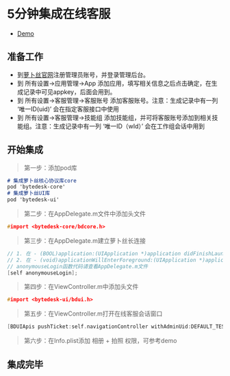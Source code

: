 # 5分钟集成在线客服

- [Demo](https://github.com/Bytedesk/bytedesk-ios/tree/master/Tutorial/ticket)

## 准备工作

- 到[萝卜丝官网](https://www.bytedesk.com/admin#/register)注册管理员账号，并登录管理后台。
- 到 所有设置->应用管理->App 添加应用，填写相关信息之后点击确定，在生成记录中可见appkey，后面会用到。
- 到 所有设置->客服管理->客服账号 添加客服账号。注意：生成记录中有一列 ‘唯一ID(uid)’ 会在指定客服接口中使用
- 到 所有设置->客服管理->技能组 添加技能组，并可将客服账号添加到相关技能组。注意：生成记录中有一列 ‘唯一ID（wId）’ 会在工作组会话中用到

## 开始集成

> 第一步：添加pod库

```md
# 集成萝卜丝核心协议库core
pod 'bytedesk-core'
# 集成萝卜丝UI库
pod 'bytedesk-ui'
```

> 第二步：在AppDelegate.m文件中添加头文件

```c++
#import <bytedesk-core/bdcore.h>
```

> 第三步：在AppDelegate.m建立萝卜丝长连接

```c++
// 1. 在 - (BOOL)application:(UIApplication *)application didFinishLaunchingWithOptions:(NSDictionary *)launchOptions中添加
// 2. 在 - (void)applicationWillEnterForeground:(UIApplication *)application中添加
// anonymouseLogin函数代码请查看AppDelegate.m文件
[self anonymouseLogin];
```

> 第四步：在ViewController.m中添加头文件

```c++
#import <bytedesk-ui/bdui.h>
```

> 第五步：在ViewController.m打开在线客服会话窗口

```c++
[BDUIApis pushTicket:self.navigationController withAdminUid:DEFAULT_TEST_ADMIN_UID];
```

> 第六步：在Info.plist添加 相册 + 拍照 权限，可参考demo

## 集成完毕
